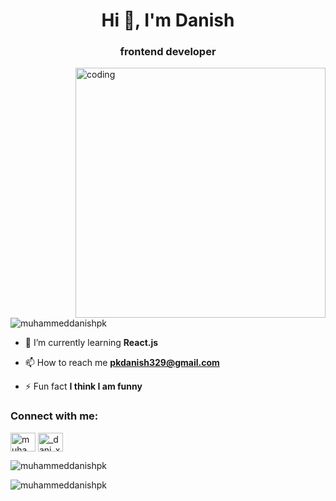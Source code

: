 
<h1 align="center">Hi 👋, I'm Danish</h1>
<h3 align="center">frontend developer</h3>

<img align="right" alt="coding" width="400" src="https://cdn.dribbble.com/users/330915/screenshots/3587000/10_coding_dribbble.gif">
<p align="left"> <img src="https://komarev.com/ghpvc/?username=muhammeddanishpk&label=Profile%20views&color=0e75b6&style=flat" alt="muhammeddanishpk" /> </p>

- 🌱 I’m currently learning **React.js**

- 📫 How to reach me **pkdanish329@gmail.com**

- ⚡ Fun fact **I think I am funny**

<h3 align="left">Connect with me:</h3>
<p align="left">
<a href="https://linkedin.com/in/muhammeddanishpk" target="blank"><img align="center" src="https://raw.githubusercontent.com/rahuldkjain/github-profile-readme-generator/master/src/images/icons/Social/linked-in-alt.svg" alt="muhammeddanishpk" height="30" width="40" /></a>
<a href="https://instagram.com/_dani_xh_" target="blank"><img align="center" src="https://raw.githubusercontent.com/rahuldkjain/github-profile-readme-generator/master/src/images/icons/Social/instagram.svg" alt="_dani_xh_" height="30" width="40" /></a>
</p>

<p><img align="center" src="https://github-readme-stats.vercel.app/api/top-langs?username=muhammeddanishpk&show_icons=true&locale=en&layout=compact" alt="muhammeddanishpk" /></p>

<p><img align="center" src="https://github-readme-streak-stats.herokuapp.com/?user=muhammeddanishpk&" alt="muhammeddanishpk" /></p>
